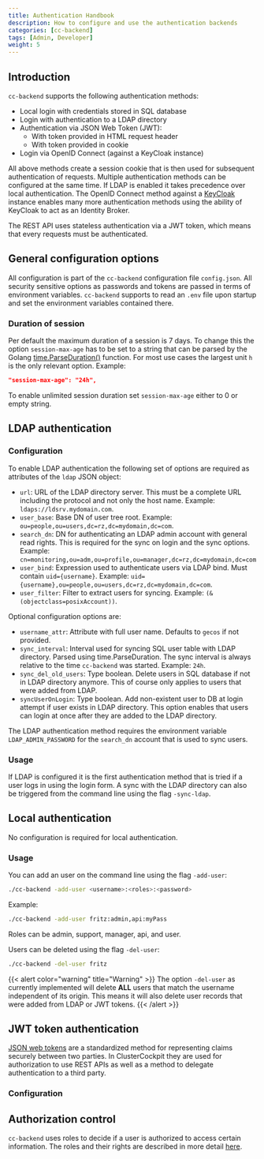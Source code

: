 ```yaml
---
title: Authentication Handbook
description: How to configure and use the authentication backends
categories: [cc-backend]
tags: [Admin, Developer]
weight: 5
---
```

## Introduction

`cc-backend` supports the following authentication methods:

- Local login with credentials stored in SQL database
- Login with authentication to a LDAP directory
- Authentication via JSON Web Token (JWT):
  - With token provided in HTML request header
  - With token provided in cookie
- Login via OpenID Connect (against a KeyCloak instance)

All above methods create a session cookie that is then used for subsequent
authentication of requests. Multiple authentication methods can be configured at
the same time. If LDAP is enabled it takes precedence over local
authentication. The OpenID Connect method against a
[KeyCloak](https://www.keycloak.org/) instance enables many more authentication
methods using the ability of KeyCloak to act as an Identity Broker.

The REST API uses stateless authentication via a JWT token, which means that
every requests must be authenticated.

## General configuration options

All configuration is part of the `cc-backend` configuration file `config.json`.
All security sensitive options as passwords and tokens are passed in terms of
environment variables. `cc-backend` supports to read an `.env` file upon startup
and set the environment variables contained there.

### Duration of session

Per default the maximum duration of a session is 7 days. To change this the
option `session-max-age` has to be set to a string that can be parsed by the
Golang [time.ParseDuration()](https://pkg.go.dev/time#ParseDuration) function.
For most use cases the largest unit `h` is the only relevant option.
Example:

``` json
"session-max-age": "24h",
```

To enable unlimited session duration set `session-max-age` either to 0 or empty
string.

## LDAP authentication

### Configuration

To enable LDAP authentication the following set of options are required as
attributes of the `ldap` JSON object:

- `url`: URL of the LDAP directory server. This must be a complete URL including
  the protocol and not only the host name. Example: `ldaps://ldsrv.mydomain.com`.
- `user_base`: Base DN of user tree root. Example: `ou=people,ou=users,dc=rz,dc=mydomain,dc=com`.
- `search_dn`: DN for authenticating an LDAP admin account with general read rights. This is required for the sync on login and the sync options. Example: `cn=monitoring,ou=adm,ou=profile,ou=manager,dc=rz,dc=mydomain,dc=com`
- `user_bind`: Expression used to authenticate users via LDAP bind. Must contain `uid={username}`. Example: `uid={username},ou=people,ou=users,dc=rz,dc=mydomain,dc=com`.
- `user_filter`:  Filter to extract users for syncing. Example: `(&(objectclass=posixAccount))`.

Optional configuration options are:

- `username_attr`:  Attribute with full user name. Defaults to `gecos` if not provided.
- `sync_interval`:  Interval used for syncing SQL user table with LDAP directory. Parsed using time.ParseDuration. The sync interval is always relative to the time `cc-backend` was started. Example: `24h`.
- `sync_del_old_users`: Type boolean. Delete users in SQL database if not in LDAP directory anymore. This of course only applies to users that were added from LDAP.
- `syncUserOnLogin`: Type boolean. Add non-existent user to DB at login attempt if user exists in LDAP directory. This option enables that users can login at once after they are added to the LDAP directory.

The LDAP authentication method requires the environment variable `LDAP_ADMIN_PASSWORD` for the `search_dn` account that is used to sync users.
### Usage

If LDAP is configured it is the first authentication method that is tried if a
user logs in using the login form. A sync with the LDAP directory can also be
triggered from the command line using the flag `-sync-ldap`.

## Local authentication

No configuration is required for local authentication.

### Usage

You can add an user on the command line using the flag `-add-user`:

``` sh
./cc-backend -add-user <username>:<roles>:<password>

```

Example:

``` sh
./cc-backend -add-user fritz:admin,api:myPass
```

Roles can be admin, support, manager, api, and user.

Users can be deleted using the flag `-del-user`:

``` sh
./cc-backend -del-user fritz
```

{{< alert color="warning" title="Warning" >}}
The option `-del-user` as currently implemented will delete **ALL** users that
match the username independent of its origin. This means it will also delete
user records that were added from LDAP or JWT tokens.
{{< /alert >}}

## JWT token authentication

[JSON web tokens](https://jwt.io/) are a standardized method for representing
claims securely between two parties. In ClusterCockpit they are used for
authorization to use REST APIs as well as a method to delegate authentication to
a third party.
### Configuration

## Authorization control

`cc-backend` uses roles to decide if a user is authorized to access certain
information. The roles and their rights are described in more detail [here](/docs/concepts/roles/).
